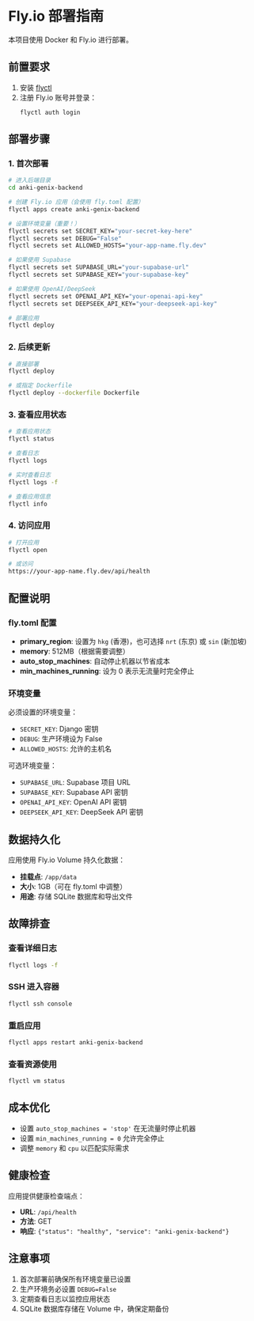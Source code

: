 # Fly.io 部署指南

本项目使用 Docker 和 Fly.io 进行部署。

## 前置要求

1. 安装 [flyctl](https://fly.io/docs/hands-on/install-flyctl/)
2. 注册 Fly.io 账号并登录：
   ```bash
   flyctl auth login
   ```

## 部署步骤

### 1. 首次部署

```bash
# 进入后端目录
cd anki-genix-backend

# 创建 Fly.io 应用（会使用 fly.toml 配置）
flyctl apps create anki-genix-backend

# 设置环境变量（重要！）
flyctl secrets set SECRET_KEY="your-secret-key-here"
flyctl secrets set DEBUG="False"
flyctl secrets set ALLOWED_HOSTS="your-app-name.fly.dev"

# 如果使用 Supabase
flyctl secrets set SUPABASE_URL="your-supabase-url"
flyctl secrets set SUPABASE_KEY="your-supabase-key"

# 如果使用 OpenAI/DeepSeek
flyctl secrets set OPENAI_API_KEY="your-openai-api-key"
flyctl secrets set DEEPSEEK_API_KEY="your-deepseek-api-key"

# 部署应用
flyctl deploy
```

### 2. 后续更新

```bash
# 直接部署
flyctl deploy

# 或指定 Dockerfile
flyctl deploy --dockerfile Dockerfile
```

### 3. 查看应用状态

```bash
# 查看应用状态
flyctl status

# 查看日志
flyctl logs

# 实时查看日志
flyctl logs -f

# 查看应用信息
flyctl info
```

### 4. 访问应用

```bash
# 打开应用
flyctl open

# 或访问
https://your-app-name.fly.dev/api/health
```

## 配置说明

### fly.toml 配置

- **primary_region**: 设置为 `hkg` (香港)，也可选择 `nrt` (东京) 或 `sin` (新加坡)
- **memory**: 512MB（根据需要调整）
- **auto_stop_machines**: 自动停止机器以节省成本
- **min_machines_running**: 设为 0 表示无流量时完全停止

### 环境变量

必须设置的环境变量：
- `SECRET_KEY`: Django 密钥
- `DEBUG`: 生产环境设为 False
- `ALLOWED_HOSTS`: 允许的主机名

可选环境变量：
- `SUPABASE_URL`: Supabase 项目 URL
- `SUPABASE_KEY`: Supabase API 密钥
- `OPENAI_API_KEY`: OpenAI API 密钥
- `DEEPSEEK_API_KEY`: DeepSeek API 密钥

## 数据持久化

应用使用 Fly.io Volume 持久化数据：
- **挂载点**: `/app/data`
- **大小**: 1GB（可在 fly.toml 中调整）
- **用途**: 存储 SQLite 数据库和导出文件

## 故障排查

### 查看详细日志
```bash
flyctl logs -f
```

### SSH 进入容器
```bash
flyctl ssh console
```

### 重启应用
```bash
flyctl apps restart anki-genix-backend
```

### 查看资源使用
```bash
flyctl vm status
```

## 成本优化

- 设置 `auto_stop_machines = 'stop'` 在无流量时停止机器
- 设置 `min_machines_running = 0` 允许完全停止
- 调整 `memory` 和 `cpu` 以匹配实际需求

## 健康检查

应用提供健康检查端点：
- **URL**: `/api/health`
- **方法**: GET
- **响应**: `{"status": "healthy", "service": "anki-genix-backend"}`

## 注意事项

1. 首次部署前确保所有环境变量已设置
2. 生产环境务必设置 `DEBUG=False`
3. 定期查看日志以监控应用状态
4. SQLite 数据库存储在 Volume 中，确保定期备份
